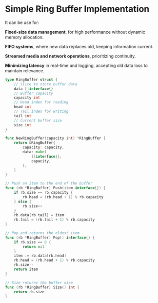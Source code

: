 # Simple Ring Buffer Implementation

It can be use for:

**Fixed-size data management**, for high performance without dynamic memory allocation.

**FIFO systems**, where new data replaces old, keeping information current.

**Streamed media and network operations**, prioritizing continuity.

**Minimizing latency** in real-time and logging, accepting old data loss to maintain relevance.

```go
type RingBuffer struct {
	// Slice to store buffer data
	data []interface{}
	// Buffer capacity
	capacity int
	// Head index for reading
	head int
	// Tail index for writing
	tail int
	// Current buffer size
	size int
}

func NewRingBuffer(capacity int) *RingBuffer {
	return &RingBuffer{
		capacity: capacity,
		data: make(
			[]interface{},
			capacity,
		),
	}
}

// Push an item to the end of the buffer
func (rb *RingBuffer) Push(item interface{}) {
	if rb.size == rb.capacity {
		rb.head = (rb.head + 1) % rb.capacity
	} else {
		rb.size++
	}
	rb.data[rb.tail] = item
	rb.tail = (rb.tail + 1) % rb.capacity
}

// Pop and returns the oldest item
func (rb *RingBuffer) Pop() interface{} {
	if rb.size == 0 {
		return nil
	}
	item := rb.data[rb.head]
	rb.head = (rb.head + 1) % rb.capacity
	rb.size--
	return item
}

// Size returns the buffer size
func (rb *RingBuffer) Size() int {
	return rb.size
}
```